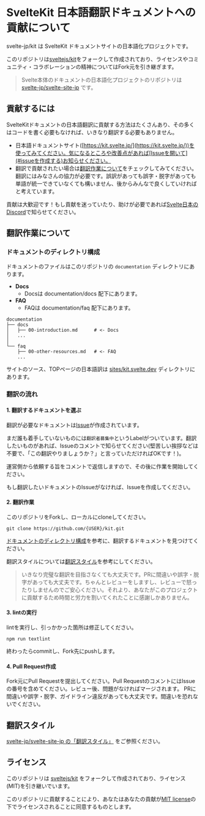 # SvelteKit 日本語翻訳ドキュメントへの貢献について

svelte-jp/kit は SvelteKit ドキュメントサイトの日本語化プロジェクトです。

このリポジトリは[sveltejs/kit](https://github.com/sveltejs/kit)をフォークして作成されており、ライセンスやコミュニティ・コラボレーションの精神についてはFork元を引き継ぎます。

> Svelte本体のドキュメントの日本語化プロジェクトのリポジトリは [svelte-jp/svelte-site-jp](https://github.com/svelte-jp/svelte-site-jp) です。


## 貢献するには

SvelteKitドキュメントの日本語翻訳に貢献する方法はたくさんあり、その多くはコードを書く必要もなければ、いきなり翻訳する必要もありません。

- 日本語ドキュメントサイト([https://kit.svelte.jp/](https://kit.svelte.jp/))を使ってみてください。気になるところや改善点があれば[Issueを開いて](#issueを作成する)お知らせください。
- 翻訳で貢献されたい場合は[翻訳作業について](#翻訳作業について)をチェックしてみてください。翻訳にはみなさんの協力が必要です。誤訳があっても誤字・脱字があっても単語が統一できていなくても構いません、後からみんなで良くしていければと考えています。

貢献は大歓迎です！もし貢献を迷っていたり、助けが必要であれば[Svelte日本のDiscord](https://discord.com/invite/YTXq3ZtBbx)で知らせてください。


## 翻訳作業について


### ドキュメントのディレクトリ構成

ドキュメントのファイルはこのリポジトリの `documentation` ディレクトリにあります。

- **Docs**
  - Docsは documentation/docs 配下にあります。
- **FAQ**
  - FAQは documentation/faq 配下にあります。 

```
documentation
├── docs
│   ├── 00-introduction.md      # <- Docs
│   ...
│
└── faq
    ├── 00-other-resources.md   # <- FAQ
    ...

```

サイトのソース、TOPページの日本語訳は [sites/kit.svelte.dev](https://github.com/svelte-jp/kit/tree/master/sites/kit.svelte.dev) ディレクトリにあります。


### 翻訳の流れ


#### 1. 翻訳するドキュメントを選ぶ

翻訳が必要なドキュメントは[Issue](https://github.com/svelte-jp/kit/issues?q=is%3Aopen+is%3Aissue+label%3Atranslation)が作成されています。

まだ誰も着手していないものには`翻訳者募集中`というLabelがついています。翻訳したいものがあれば、Issueのコメントで知らせてください(堅苦しい挨拶などは不要で、「この翻訳やりましょうか？」と言っていただければOKです！)。

運営側から依頼する旨をコメントで返信しますので、その後に作業を開始してください。

もし翻訳したいドキュメントのIssueがなければ、Issueを作成してください。


#### 2. 翻訳作業

このリポジトリをForkし、ローカルにcloneしてください。

```
git clone https://github.com/{USER}/kit.git
```

[ドキュメントのディレクトリ構成](#ドキュメントのディレクトリ構成)を参考に、翻訳するドキュメントを見つけてください。

翻訳スタイルについては[翻訳スタイル](#翻訳スタイル)を参考にしてください。

> いきなり完璧な翻訳を目指さなくても大丈夫です。PRに間違いや誤字・脱字があっても大丈夫です。ちゃんとレビューをしますし、レビューで怒ったりしませんのでご安心ください。それより、あなたがこのプロジェクトに貢献するため時間と労力を割いてくれたことに感謝しかありません。


#### 3. lintの実行

lintを実行し、引っかかった箇所は修正してください。

```
npm run textlint
```

終わったらcommitし、Fork先にpushします。


#### 4. Pull Request作成

Fork元にPull Requestを提出してください。Pull RequestのコメントにはIssueの番号を含めてください。レビュー後、問題がなければマージされます。
PRに間違いや誤字・脱字、ガイドライン違反があっても大丈夫です。間違いを恐れないでください。


## 翻訳スタイル

[svelte-jp/svelte-site-jp の「翻訳スタイル」](https://github.com/svelte-jp/svelte-site-jp/blob/master/CONTRIBUTING_ja.md#%E7%BF%BB%E8%A8%B3%E3%82%B9%E3%82%BF%E3%82%A4%E3%83%AB) をご参照ください。


## ライセンス

このリポジトリは [sveltejs/kit](https://github.com/sveltejs/kit) をフォークして作成されており、ライセンス(MIT)を引き継いでいます。

このリポジトリに貢献することにより、あなたはあなたの貢献が[MIT license](https://github.com/svelte-jp/kit/blob/master/LICENSE)の下でライセンスされることに同意するものとします。
